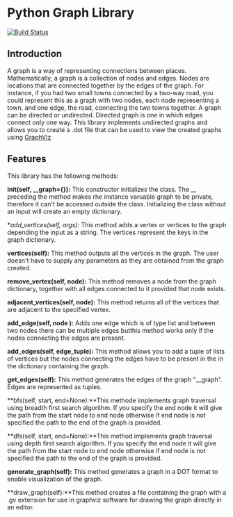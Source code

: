 # Python Graph Library
[![Build Status](https://travis-ci.org/Tonida/bc-7-graph_library.svg?branch=dev)](https://travis-ci.org/Tonida/bc-7-graph_library)

## Introduction
A graph is a way of representing connections between places. Mathematically, a graph is a collection of nodes and edges. Nodes are locations that are connected together by the edges of the graph. For instance, if you had two small towns connected by a two-way road, you could represent this as a graph with two nodes, each node representing a town, and one edge, the road, connecting the two towns together.
A graph can be directed or undirected. Directed graph is one in which edges connect only one way. This library implements undirected graphs and allows you to create a .dot file that can be used to view the created graphs using [GraphViz](www.graphviz.org)

## Features
This library has the following methods:

**init(self, __graph={}):** This constructor initializes the class. The __ preceding the method makes rhe instance varuable graph to be private, therefore it can't be accessed outside the class. Initializing the class without an input will create an empty dictionary.

**add_vertices(self, *args):** This method adds a vertex or vertices to the graph depending the input as a string. The vertices represent the keys in the graph dictionary.

**vertices(self):** This method outputs all the vertices in the graph. The user doesn't have to supply any parameters as they are obtained from the graph created.

**remove_vertex(self, node):** This method removes a node from the graph dictionary,
together with all edges connected to it provided that node exists.

**adjacent_vertices(self, node):** This method returns all of the vertices that are
adjacent to the specified vertex.

**add_edge(self, node ):** Adds one edge which is of type list and between two nodes there can be multiple edges butthis method works only if the nodes connecting the edges are present.

**add_edges(self, edge_tuple):** This method allows you to add a tuple of lists of vertices but the nodes connecting the edges have to be present in the in the dictionary containing the graph.

**get_edges(self):** This method generates the edges of the graph "__graph". Edges are represented as tuples.

**bfs(self, start, end=None):**This methode implements graph traversal using
breadth first search algorithm. If you specify the end node it will give the path from the start node to end node otherwise if end node is not specified the path to the end of the graph is provided.

**dfs(self, start, end=None):**This method implements graph traversal using depth first search algorithm. If you specify the end node it will give the path from the start node to end node otherwise if end node is not specified the path to the end of the graph is provided.

**generate_graph(self):** This method generates a graph in a DOT format to enable visualization of the graph.

**draw_graph(self):**This method creates a file containing the graph with a .gv extension for use in graphviz software for drawing the graph directly in an editor.




